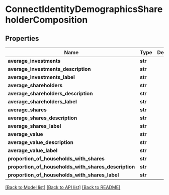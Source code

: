 # ConnectIdentityDemographicsShareholderComposition

## Properties
Name | Type | Description | Notes
------------ | ------------- | ------------- | -------------
**average_investments** | **str** |  | [optional] 
**average_investments_description** | **str** |  | [optional] 
**average_investments_label** | **str** |  | [optional] 
**average_shareholders** | **str** |  | [optional] 
**average_shareholders_description** | **str** |  | [optional] 
**average_shareholders_label** | **str** |  | [optional] 
**average_shares** | **str** |  | [optional] 
**average_shares_description** | **str** |  | [optional] 
**average_shares_label** | **str** |  | [optional] 
**average_value** | **str** |  | [optional] 
**average_value_description** | **str** |  | [optional] 
**average_value_label** | **str** |  | [optional] 
**proportion_of_households_with_shares** | **str** |  | [optional] 
**proportion_of_households_with_shares_description** | **str** |  | [optional] 
**proportion_of_households_with_shares_label** | **str** |  | [optional] 

[[Back to Model list]](../README.md#documentation-for-models) [[Back to API list]](../README.md#documentation-for-api-endpoints) [[Back to README]](../README.md)

